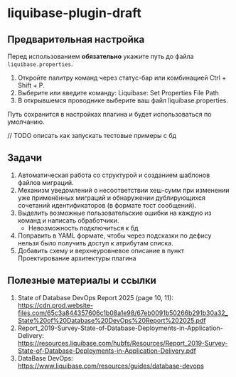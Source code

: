 # liquibase-plugin-draft  

## Предварительная настройка
Перед использованием **обязательно** укажите путь до файла `liquibase.properties`.
1. Откройте палитру команд через статус-бар или комбинацией Ctrl + Shift + P.
2. Выберите или введите команду:
Liquibase: Set Properties File Path
3. В открывшемся проводнике выберите ваш файл liquibase.properties.

Путь сохранится в настройках плагина и будет использоваться по умолчанию.

// TODO описать как запускать тестовые примеры с бд

## Задачи
1. Автоматическая работа со структурой и созданием шаблонов файлов миграций.
2. Механизм уведомлений о несоответствии хеш-сумм при изменении уже применённых миграций и обнаружении дублирующихся сочетаний идентификаторов (в формате тост сообщений).
3. Выделить возможные пользовательские ошибки на каждую из команд и написать обработчики.
   - Невозможность подключиться к бд
4. Поправить в YAML формате, чтобы через подсказки по дефису нельзя было получить доступ к атрибутам списка.
5. Добавить схему и верхнеуровневое описание в пункт Проектирование архитектуры плагина
     
## Полезные материалы и ссылки
1. State of Database DevOps Report 2025 (page 10, 11): https://cdn.prod.website-files.com/65c3a844357606c1b08a1e98/67eb0091b50266b291b30a32_State%20of%20Database%20DevOps%20Report%202025.pdf
2. Report_2019-Survey-State-of-Database-Deployments-in-Application-Delivery: https://resources.liquibase.com/hubfs/Resources/Report_2019-Survey-State-of-Database-Deployments-in-Application-Delivery.pdf
3. DataBase DevOps: https://www.liquibase.com/resources/guides/database-devops


